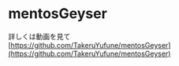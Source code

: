 # mentosGeyser

詳しくは動画を見て  
[https://github.com/TakeruYufune/mentosGeyser](https://github.com/TakeruYufune/mentosGeyser)
